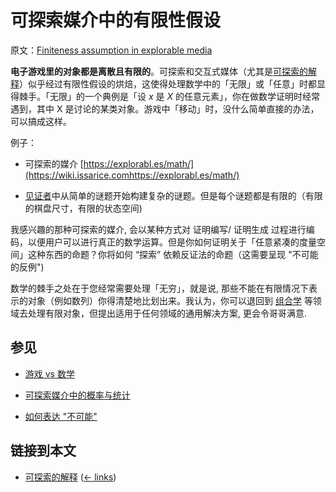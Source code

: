 # 可探索媒介中的有限性假设

原文：[Finiteness assumption in explorable media](https://wiki.issarice.com/wiki/Finiteness_assumption_in_explorable_media)

**电子游戏里的对象都是离散且有限的**。可探索和交互式媒体（尤其是[可探索的解释](https://wiki.issarice.com/wiki/Explorable_explanation)）似乎经过有限性假设的烘焙，这使得处理数学中的「无限」或「任意」时都显得棘手。「无限」的一个典例是「设 $x$ 是 $X$ 的任意元素」，你在做数学证明时经常遇到，其中 X 是讨论的某类对象。游戏中「移动」时，没什么简单直接的办法，可以搞成这样。

例子：

- 可探索的媒介  [https://explorabl.es/math/](https://wiki.issarice.comhttps://explorabl.es/math/)

- [见证者](https://www.youtube.com/playlist?list=PL5dr1EHvfwpNYbS_yqCZg30lEnpiEF6O2)中从简单的谜题开始构建复杂的谜题。但是每个谜题都是有限的（有限的棋盘尺寸，有限的状态空间)

我感兴趣的那种可探索的媒介, 会以某种方式对 证明编写/ 证明生成 过程进行编码，以便用户可以进行真正的数学运算。但是你如何证明关于「任意紧凑的度量空间」这种东西的命题？你将如何 “探索” 依赖反证法的命题（这需要呈现 "不可能的反例")

数学的棘手之处在于您经常需要处理「无穷」，就是说, 那些不能在有限情况下表示的对象（例如数列）你得清楚地比划出来。我认为，你可以退回到 [组合学](https://wiki.issarice.com/wiki/Probability_and_statistics_as_fields_with_an_exploratory_medium) 等领域去处理有限对象，但提出适用于任何领域的通用解决方案, 更会令哥哥满意. 

## 参见

* [游戏 vs 数学](https://wiki.issarice.com/wiki/Video_games_comparison_to_math)

* [可探索媒介中的概率与统计](https://wiki.issarice.com/wiki/Probability_and_statistics_as_fields_with_an_exploratory_medium)

* [如何表达 "不可能"](https://wiki.issarice.com/wiki/Representing_impossibilities)

## 链接到本文

* [可探索的解释](https://wiki.issarice.com/wiki/Explorable_explanation) ‎ ([← links](https://wiki.issarice.com/index.php?title=Special:WhatLinksHere&target=Explorable+explanation))